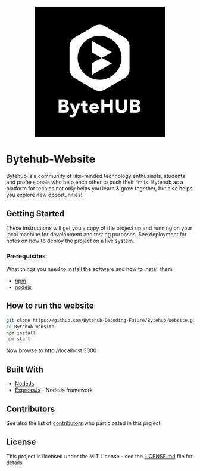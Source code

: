 <p align="center">
  <img src="public/Assets/Images/Logo.png" width="350" title="Bytehub">
</p>

# Bytehub-Website

Bytehub is a community of like-minded technology enthusiasts, students and professionals who help each other to push their limits.  Bytehub as a platform for techies not only helps you learn &amp; grow together, but also helps you explore new opportunities!

## Getting Started

These instructions will get you a copy of the project up and running on your local machine for development and testing purposes. See deployment for notes on how to deploy the project on a live system.

### Prerequisites

What things you need to install the software and how to install them

* [npm](https://www.npmjs.com/get-npm)
* [nodejs](https://docs.npmjs.com/downloading-and-installing-node-js-and-npm)


## How to run the website
```bash
git clone https://github.com/Bytehub-Decoding-Future/Bytehub-Website.git
cd Bytehub-Website
npm install
npm start
```

Now browse to http://localhost:3000
## Built With

* [NodeJs](https://nodejs.org/en/) 
* [ExpressJs](https://expressjs.com/) - NodeJs framework

## Contributors

See also the list of [contributors](https://github.com/Bytehub-Decoding-Future/Bytehub-Website/graphs/contributors) who participated in this project.

## License

This project is licensed under the MIT License - see the [LICENSE.md](LICENSE) file for details

